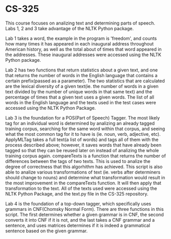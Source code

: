 # CS-325
This course focuses on analizing text and determining parts of speech. Labs 1, 2 and 3 take advantage of the NLTK Python package.

Lab 1 takes a word, the example in the program is 'freedom', and counts how many times it has appeared in each inaugural address throughout American history, as well as the total about of times that word appeared in the addresses. These inaugural addresses were accessed using the NLTK Python package.

Lab 2 has two functions that return statistics about a given text, and one that returns the number of words in the English language that contains a certain prefix(passed as a parameter). The two statistics that are calculated are the lexical diversity of a given text(ie. the number of words in a given text divided by the number of unique words in that same text) and the percentage of times that a given text uses a given words. The list of all words in the English language and the texts used in the test cases were accessed using the NLTK Python Package.

Lab 3 is the foundation for a POS(Part of Speech) Tagger. The most likely tag for an individual word is determined by analizing an already tagged training corpus, searching for the same word within that corpus, and seeing what the most common tag for it to have is (ie. noun, verb, adjective, etc). ApplyMLTag takes a full text(a list of words) and tags all of them with the process described above; however, it saves words that have already been tagged so that they can be reused later on instead of analizing the whole training corpus again. compareTexts is a function that returns the number of differences between the tags of two texts. This is used to analize the degree of correctness that this algorhithm has achieved. This script is also able to analize various transformations of text (ie. verbs after determiners should change to nouns) and determine what transformation would result in the most improvement in the compareTexts function. It will then apply that transformation to the text. All of the texts used were accessed using the NLTK Python Package, and the text.py file in the CS-325 repository.

Lab 4 is the foundation of a top-down tagger, which specifically uses grammars in CNF(Chomsky Normal Form). There are three functions in this script. The first determines whether a given grammar is in CNF, the second converts it into CNF if it is not, and the last takes a CNF grammar and a sentence, and uses matrices determines if it is indeed a grammatical sentence based on the given grammar. 

